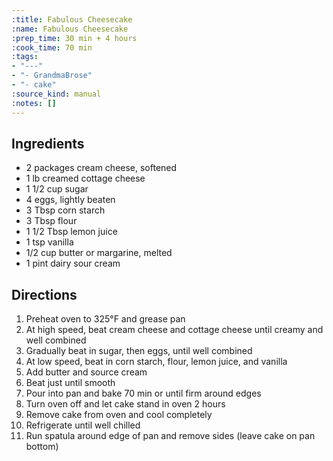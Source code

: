 ```yaml
---
:title: Fabulous Cheesecake
:name: Fabulous Cheesecake
:prep_time: 30 min + 4 hours
:cook_time: 70 min
:tags:
- "---"
- "- GrandmaBrose"
- "- cake"
:source_kind: manual
:notes: []
---
```


## Ingredients
- 2 packages cream cheese, softened
- 1 lb creamed cottage cheese
- 1 1/2 cup sugar
- 4 eggs, lightly beaten
- 3 Tbsp corn starch
- 3 Tbsp flour
- 1 1/2 Tbsp lemon juice
- 1 tsp vanilla
- 1/2 cup butter or margarine, melted
- 1 pint dairy sour cream


## Directions
1. Preheat oven to 325°F and grease pan
2. At high speed, beat cream cheese and cottage cheese until creamy and well combined
3. Gradually beat in sugar, then eggs, until well combined
4. At low speed, beat in corn starch, flour, lemon juice, and vanilla
5. Add butter and source cream
6. Beat just until smooth
7. Pour into pan and bake 70 min or until firm around edges
8. Turn oven off and let cake stand in oven 2 hours
9. Remove cake from oven and cool completely
10. Refrigerate until well chilled
11. Run spatula around edge of pan and remove sides (leave cake on pan bottom)
